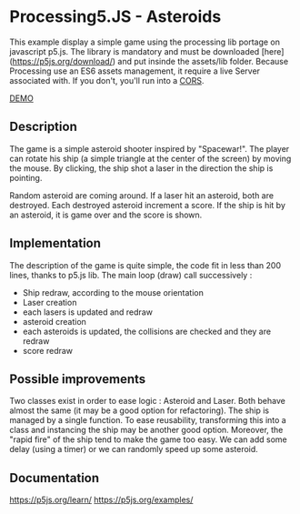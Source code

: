 # Processing5.JS - Asteroids

This example display a simple game using the processing lib portage on javascript p5.js. The library is mandatory and must be downloaded [here] (https://p5js.org/download/) and put insinde the assets/lib folder. Because Processing use an ES6 assets management, it require a live Server associated with. If you don't, you'll run into a [CORS](https://developer.mozilla.org/en-US/docs/Web/Security/Same-origin_policy).

[DEMO](http://les-planetes2kentin.fr/otherProject/CanvasAsteroid/index.html)

## Description

The game is a simple asteroid shooter inspired by "Spacewar!". The player can rotate his ship (a simple triangle at the center of the screen) by moving the mouse. By clicking, the ship shot a laser in the direction the ship is pointing.

Random asteroid are coming around. If a laser hit an asteroid, both are destroyed. Each destroyed asteroid increment a score.  If the ship is hit by an asteroid, it is game over and the score is shown.

## Implementation
The description of the game is quite simple, the code fit in less than 200 lines, thanks to p5.js lib. The main loop (draw) call successively : 
- Ship redraw, according to the mouse orientation
- Laser creation
- each lasers is updated and redraw
- asteroid creation
- each asteroids is updated, the collisions are checked and they are redraw
- score redraw

## Possible improvements

Two classes exist in order to ease logic : Asteroid and Laser. Both behave almost the same (it may be a good option for refactoring). The ship is managed by a single function. To ease reusability, transforming this into a class and instancing the ship may be another good option.
Moreover, the "rapid fire" of the ship tend to make the game too easy. We can add some delay (using a timer) or we can randomly speed up some asteroid.

## Documentation
https://p5js.org/learn/
https://p5js.org/examples/

